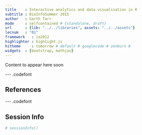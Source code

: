```yaml
---
title    : Interactive analytics and data visualisation in R
subtitle : BioInfoSummer 2015
author   : Garth Tarr
mode     : selfcontained # {standalone, draft}
url      : {lib: "../../libraries", assets: "../../assets"}
lecnum   : "01"
framework   : io2012
highlighter : highlight.js
hitheme     : tomorrow # default # googlecode # zenburn # 
widgets  : [bootstrap, mathjax]
---
```






Content to appear here soon







--- .codefont

## References



--- .codefont

## Session Info


```r
# sessionInfo()
```
